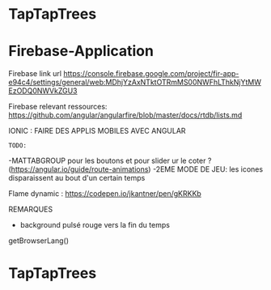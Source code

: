 # TapTapTrees

# Firebase-Application

Firebase link url
https://console.firebase.google.com/project/fir-app-e94c4/settings/general/web:MDhjYzAxNTktOTRmMS00NWFhLThkNjYtMWEzODQ0NWVkZGU3

Firebase relevant ressources:
https://github.com/angular/angularfire/blob/master/docs/rtdb/lists.md

IONIC : FAIRE DES APPLIS MOBILES AVEC ANGULAR

    TODO: 

-MATTABGROUP pour les boutons et pour slider ur le coter ? (https://angular.io/guide/route-animations)
-2EME MODE DE JEU: les icones disparaissent au bout d'un certain temps

Flame dynamic : https://codepen.io/jkantner/pen/gKRKKb

REMARQUES
- background pulsé rouge vers la fin du temps 


getBrowserLang()
# TapTapTrees

